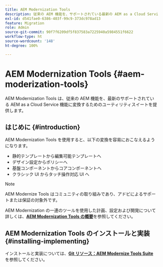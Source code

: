 ```yaml
---
title: AEM Modernization Tools
description: 従来の AEM 機能を、サポートされている最新の AEM as a Cloud Service 機能に変換するためのユーティリティスイートについて説明します。
exl-id: d541fae0-6386-403f-99c9-373dc978ad13
feature: Migration
role: Admin
source-git-commit: 90f7f6209df5f837583a7225940a5984551f6622
workflow-type: ht
source-wordcount: '148'
ht-degree: 100%

---
```


# AEM Modernization Tools {#aem-moderization-tools}

AEM Modernization Tools は、従来の AEM 機能を、最新のサポートされている AEM as a Cloud Service 機能に変換するためのユーティリティスイートを提供します。


## はじめに {#introduction}

AEM Modernization Tools を使用すると、以下の変換を容易におこなえるようになります。

* 静的テンプレートから編集可能テンプレートへ
* デザイン設定からポリシーへ
* 基盤コンポーネントからコアコンポーネントへ
* クラシック UI からタッチ操作対応 UI へ

>[!NOTE]
>AEM Modernize Tools はコミュニティの取り組みであり、アドビによるサポートまたは保証の対象外です。

AEM Modernization の一連のツールを使用した計画、設定および開発について詳しくは、**[AEM Modernization Tools の概要](https://opensource.adobe.com/aem-modernize-tools/)**&#x200B;を参照してください。

## AEM Modernization Tools のインストールと実装 {#installing-implementing}

インストールと実装については、**[Git リソース：AEM Modernize Tools Suite](https://github.com/adobe/aem-modernize-tools)** を参照してください。
